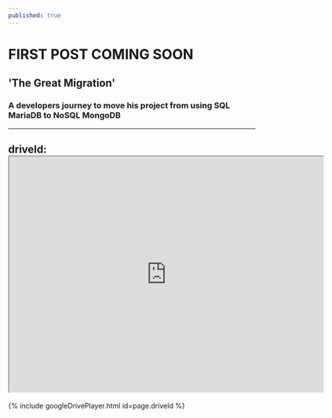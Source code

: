 ```yaml
---
published: true
---
```

# FIRST POST COMING SOON

## 'The Great Migration' 

### A developers journey to move his project from using SQL MariaDB to NoSQL MongoDB

---
driveId: <iframe src="https://drive.google.com/file/d/1sjBCiBd4bs4Dv4No5bQ3UCQ43CTFsSAT/preview" width="640" height="480" allow="autoplay"></iframe>
---

{% include googleDrivePlayer.html id=page.driveId %}